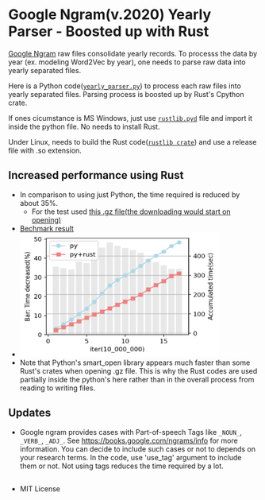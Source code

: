 # Google Ngram(v.2020) Yearly Parser - Boosted up with Rust

[Google Ngram](https://storage.googleapis.com/books/ngrams/books/datasetsv3.html) raw files consolidate yearly records. To processs the data by year (ex. modeling Word2Vec by year), one needs to parse raw data into yearly separated files.

Here is a Python code([```yearly_parser.py```](./parsers/yearly_parser.py)) to process each raw files into yearly separated files. Parsing process is boosted up by Rust's Cpython crate.

If ones cicumstance is MS Windows, just use [```rustlib.pyd```](./parsers/rustlib.pyd) file and import it inside the python file. No needs to install Rust.  

Under Linux, needs to build the Rust code([```rustlib crate```](./rustlib)) and use a release file with .so extension.


## Increased performance using Rust
* In comparison to using just Python, the time required is reduced by about 35%.
  * For the test used [this .gz file(the downloading would start on opening)](http://storage.googleapis.com/books/ngrams/books/20200217/eng/5-01801-of-19423.gz)
* [Bechmark result](/parsers/test/imgs/py_rust_bench.png)
* <img src="./parsers/test/imgs/py_rust_bench.png" width="400px" height="250px" title="benchmark result"/>
* Note that Python's smart_open library appears much faster than some Rust's crates when opening .gz file. This is why the Rust codes are used partially inside the python's here rather than in the overall process from reading to writing files.


## Updates
* Google ngram provides cases with Part-of-speech Tags like `_NOUN_`, `_VERB_`, `_ADJ_`. See https://books.google.com/ngrams/info for more information. You can decide to include such cases or not to depends on your research terms. In the code, use 'use_tag' argument to include them or not. Not using tags reduces the time required by a lot.



##
* MIT License